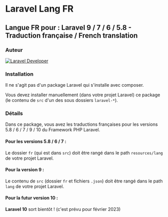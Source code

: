# Laravel Lang FR

## Langue FR pour : Laravel 9 / 7 / 6 / 5.8 - Traduction française / French translation

### Auteur

[![Laravel Developer](https://raw.githubusercontent.com/s-damian/medias/main/s-damian-logo-full-stack.webp)](https://github.com/s-damian)

### Installation

Il ne s'agit pas d'un package Laravel qui s'installe avec composer.

Vous devez installer manuellement (dans votre projet Laravel) ce package (le contenu de ```src``` d'un des sous dossiers ```laravel-*```).

### Détails

Dans ce package, vous avez les traductions françaises pour les versions 5.8 / 6 / 7 / 9 / 10 du Framework PHP Laravel.

#### Pour les versions 5.8 / 6 / 7 :
Le dossier ```fr``` (qui est dans ```src```) doit être rangé dans le path ```resources/lang``` de votre projet Laravel.

#### Pour la version 9 :
Le contenu de ```src``` (dossier ```fr``` et fichiers ```.json```) doit être rangé dans le path ```lang``` de votre projet Laravel.

#### Pour la futur version 10 :
**Laravel 10** sort bientôt ! (c'est prévu pour février 2023)
